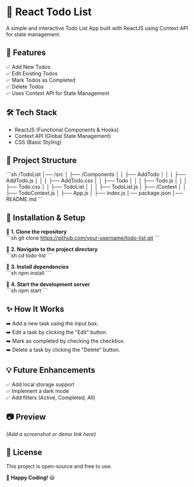 
# 📌 React Todo List

A simple and interactive Todo List App built with ReactJS using Context API for state management.

## 🚀 Features

✅ Add New Todos  
✅ Edit Existing Todos  
✅ Mark Todos as Completed  
✅ Delete Todos  
✅ Uses Context API for State Management  

## 🛠️ Tech Stack

- ReactJS (Functional Components & Hooks)  
- Context API (Global State Management)  
- CSS (Basic Styling)  

## 📂 Project Structure

\`\`\`sh
/TodoList
│── /src
│   ├── /Components
│   │   ├── AddTodo
│   │   │   ├── AddTodo.js
│   │   │   ├── AddTodo.css
│   │   ├── Todo
│   │   │   ├── Todo.js
│   │   │   ├── Todo.css
│   │   ├── TodoList
│   │   │   ├── TodoList.js
│   ├── /Context
│   │   ├── TodoContext.js
│   ├── App.js
│   ├── index.js
│── package.json
│── README.md
\`\`\`

## 🚀 Installation & Setup

🚀 **1. Clone the repository**  
\`\`\`sh
git clone https://github.com/your-username/todo-list.git
\`\`\`

🚀 **2. Navigate to the project directory**  
\`\`\`sh
cd todo-list
\`\`\`

🚀 **3. Install dependencies**  
\`\`\`sh
npm install
\`\`\`

🚀 **4. Start the development server**  
\`\`\`sh
npm start
\`\`\`

## ✨ How It Works

➡️ Add a new task using the input box.  
➡️ Edit a task by clicking the "Edit" button.  
➡️ Mark as completed by checking the checkbox.  
➡️ Delete a task by clicking the "Delete" button.  

## 💡 Future Enhancements

✅ Add local storage support  
✅ Implement a dark mode  
✅ Add filters (Active, Completed, All)  

## 📷 Preview

_(Add a screenshot or demo link here)_

## 📝 License

This project is open-source and free to use.  

🚀 **Happy Coding!** 😃

